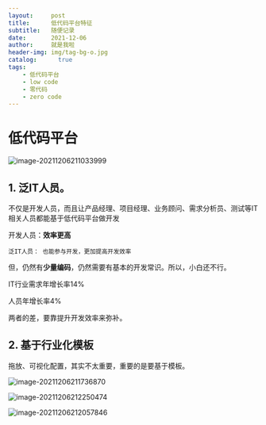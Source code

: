 ```yaml
---
layout:     post
title:      低代码平台特征
subtitle:   随便记录
date:       2021-12-06
author:     就是我啦
header-img: img/tag-bg-o.jpg
catalog: 	  true
tags:
    - 低代码平台    
    - low code  
    - 零代码      
    - zero code
---
```


# 低代码平台



![image-20211206211033999](https://gitee.com/shenyao/sohossl/raw/master/images/image-20211206211033999.png)

## 1. 泛IT人员。

不仅是开发人员，而且让产品经理、项目经理、业务顾问、需求分析员、测试等IT相关人员都能基于低代码平台做开发

开发人员：**效率更高**

`泛IT人员： 也能参与开发，更加提高开发效率`

但，仍然有**少量编码**，仍然需要有基本的开发常识。所以，小白还不行。



IT行业需求年增长率14%

人员年增长率4%

两者的差，要靠提升开发效率来弥补。



## 2. 基于行业化模板

拖放、可视化配置，其实不太重要，重要的是要基于模板。



![image-20211206211736870](https://gitee.com/shenyao/sohossl/raw/master/images/image-20211206211736870.png)



![image-20211206212250474](https://gitee.com/shenyao/sohossl/raw/master/images/image-20211206212250474.png)

![image-20211206212057846](https://gitee.com/shenyao/sohossl/raw/master/images/image-20211206212057846.png)
